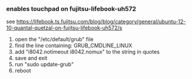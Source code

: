 ### enables touchpad on fujitsu-lifebook-uh572 ###

see https://lifebook.ts.fujitsu.com/blog/blog/category/general/ubuntu-12-10-quantal-quetzal-on-fujitsu-lifebook-uh572/s

1. open the "/etc/default/grub" file
2. find the line containing: GRUB_CMDLINE_LINUX
3. add "i8042.notimeout i8042.nomux" to the string in quotes
4. save and exit
5. run "sudo update-grub"
6. reboot

